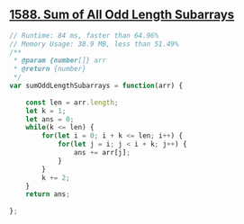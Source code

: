 ## [1588. Sum of All Odd Length Subarrays](https://leetcode.com/problems/sum-of-all-odd-length-subarrays/)
```javascript
// Runtime: 84 ms, faster than 64.96%
// Memory Usage: 38.9 MB, less than 51.49%
/**
 * @param {number[]} arr
 * @return {number}
 */
var sumOddLengthSubarrays = function(arr) {
    
    const len = arr.length;
    let k = 1;
    let ans = 0;
    while(k <= len) {
        for(let i = 0; i + k <= len; i++) {
            for(let j = i; j < i + k; j++) {
                ans += arr[j];
            }
        }
        k += 2;
    }
    return ans;
    
};
```
